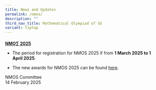 ```yaml
---
title: News and Updates
permalink: /nmos/
description: ""
third_nav_title: Mathematical Olympiad of SG
variant: tiptap
---
```

<h4></h4>
<p><strong><u>NMO∑ 2025</u></strong>
</p>
<ul data-tight="true" class="tight">
<li>
<p>The period for registration for NMOS 2025 if from <strong>1 March 2025 to 1 April 2025</strong>.</p>
</li>
<li>
<p>The new awards for NMOS 2025 can be found <a href="https://www.nushigh.edu.sg/news-and-events/primary-school-competitions/mathematical-olympiad-of-sg/awards/" rel="noopener nofollow" target="_blank">here</a>.</p>
</li>
</ul>
<p>NMOS Committee
<br>14 February 2025</p>